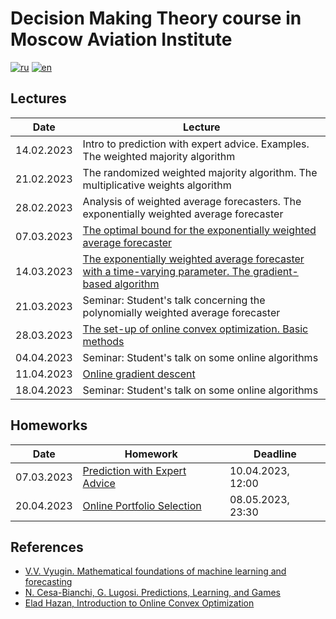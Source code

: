 # Decision Making Theory сourse in Moscow Aviation Institute

[![ru](https://img.shields.io/badge/lang-ru-blue.svg)](README.ru.md)
[![en](https://img.shields.io/badge/lang-en-red.svg)](README.md)

## Lectures
| Date       | Lecture |
|------------|---------|
| 14.02.2023 | Intro to prediction with expert advice. Examples. The weighted majority algorithm |
| 21.02.2023 | The randomized weighted majority algorithm. The multiplicative weights algorithm |
| 28.02.2023 | Analysis of weighted average forecasters. The exponentially weighted average forecaster |
| 07.03.2023 | [The optimal bound for the exponentially weighted average forecaster](/lectures/lecture04.pdf) |
| 14.03.2023 | [The exponentially weighted average forecaster with a time-varying parameter. The gradient-based algorithm](/lectures/lecture05.pdf) |
| 21.03.2023 | Seminar: Student's talk concerning the polynomially weighted average forecaster |
| 28.03.2023 | [The set-up of online convex optimization. Basic methods](/lectures/lecture06.pdf) |
| 04.04.2023 | Seminar: Student's talk on some online algorithms |
| 11.04.2023 | [Online gradient descent](/lectures/lecture07.pdf) |
| 18.04.2023 | Seminar: Student's talk on some online algorithms |

## Homeworks
| Date       | Homework | Deadline |
|------------|----------|----------|
| 07.03.2023 | [Prediction with Expert Advice](./hw/hw1.pdf) | 10.04.2023, 12:00 |
| 20.04.2023 | [Online Portfolio Selection](./hw/hw2.ipynb) | 08.05.2023, 23:30 |

## References

- [V.V. Vyugin. Mathematical foundations of machine learning and forecasting](http://iitp.ru/upload/publications/6256/vyugin1.pdf)
- [N. Cesa-Bianchi, G. Lugosi. Predictions, Learning, and Games](https://www.ii.uni.wroc.pl/~lukstafi/pmwiki/uploads/AGT/Prediction_Learning_and_Games.pdf)
- [Elad Hazan, Introduction to Online Convex Optimization](https://arxiv.org/pdf/1909.05207.pdf)
